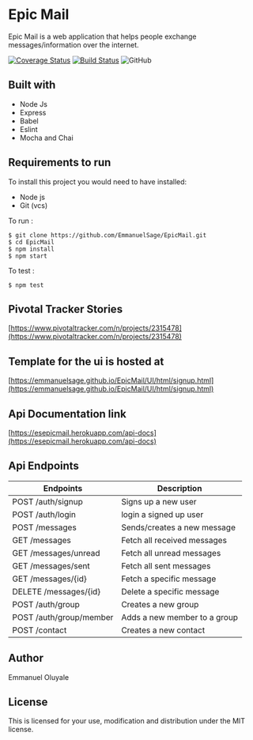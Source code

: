 # Epic Mail

Epic Mail is a web application that helps people exchange
messages/information over the internet.

[![Coverage Status](https://coveralls.io/repos/github/EmmanuelSage/EpicMail/badge.svg?branch=develop)](https://coveralls.io/github/EmmanuelSage/EpicMail?branch=develop)
[![Build Status](https://travis-ci.org/EmmanuelSage/EpicMail.svg?branch=develop)](https://travis-ci.org/EmmanuelSage/EpicMail)
![GitHub](https://img.shields.io/github/license/EmmanuelSage/EpicMail.svg)

## Built with
* Node Js
* Express
* Babel
* Eslint
* Mocha and Chai


## Requirements to run
To install this project you would need to have installed:
* Node js
* Git (vcs)

To run :
```node
$ git clone https://github.com/EmmanuelSage/EpicMail.git
$ cd EpicMail
$ npm install
$ npm start
```

To test :
```node
$ npm test
```

## Pivotal Tracker Stories
[https://www.pivotaltracker.com/n/projects/2315478](https://www.pivotaltracker.com/n/projects/2315478)


## Template for the ui is hosted at
[https://emmanuelsage.github.io/EpicMail/UI/html/signup.html](https://emmanuelsage.github.io/EpicMail/UI/html/signup.html)

## Api Documentation link
[https://esepicmail.herokuapp.com/api-docs](https://esepicmail.herokuapp.com/api-docs)

## Api Endpoints
| Endpoints                                        | Description                              |
| ------------------------------------------------ | -----------------------------------------|
| POST /auth/signup                                | Signs up a new user                      |
| POST /auth/login                                 | login a signed up user                   |
| POST /messages                                   | Sends/creates a new message              |
| GET /messages                                    | Fetch all received messages              |
| GET /messages/unread                             | Fetch all unread messages                |
| GET /messages/sent                               | Fetch all sent messages                  |
| GET /messages/{id}                               | Fetch a specific message                 |
| DELETE /messages/{id}                            | Delete a specific message                |
| POST /auth/group                                 | Creates a new group                      |
| POST /auth/group/member                          | Adds a new member to a group             |
| POST /contact                                    | Creates a new contact                    |


## Author
Emmanuel Oluyale

## License
This is licensed for your use, modification and distribution under the MIT license.